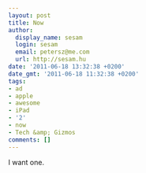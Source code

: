 ```yaml
---
layout: post
title: Now
author:
  display_name: sesam
  login: sesam
  email: petersz@me.com
  url: http://sesam.hu
date: '2011-06-18 13:32:38 +0200'
date_gmt: '2011-06-18 11:32:38 +0200'
tags:
- ad
- apple
- awesome
- iPad
- '2'
- now
- Tech &amp; Gizmos
comments: []
---
```


I want one.
